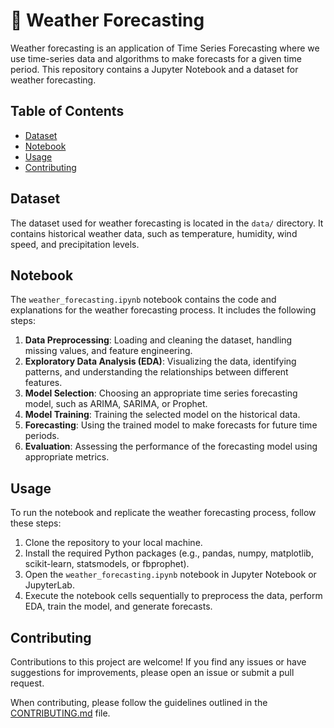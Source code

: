 # 💫 Weather Forecasting 

Weather forecasting is an application of Time Series Forecasting where we use time-series data and algorithms to make forecasts for a given time period. This repository contains a Jupyter Notebook and a dataset for weather forecasting.

## Table of Contents

- [Dataset](#dataset)
- [Notebook](#notebook) 
- [Usage](#usage)
- [Contributing](#contributing)

## Dataset

The dataset used for weather forecasting is located in the `data/` directory. It contains historical weather data, such as temperature, humidity, wind speed, and precipitation levels.

## Notebook

The `weather_forecasting.ipynb` notebook contains the code and explanations for the weather forecasting process. It includes the following steps:

1. **Data Preprocessing**: Loading and cleaning the dataset, handling missing values, and feature engineering.
2. **Exploratory Data Analysis (EDA)**: Visualizing the data, identifying patterns, and understanding the relationships between different features.
3. **Model Selection**: Choosing an appropriate time series forecasting model, such as ARIMA, SARIMA, or Prophet.
4. **Model Training**: Training the selected model on the historical data.
5. **Forecasting**: Using the trained model to make forecasts for future time periods.
6. **Evaluation**: Assessing the performance of the forecasting model using appropriate metrics.

## Usage

To run the notebook and replicate the weather forecasting process, follow these steps:

1. Clone the repository to your local machine.
2. Install the required Python packages (e.g., pandas, numpy, matplotlib, scikit-learn, statsmodels, or fbprophet).
3. Open the `weather_forecasting.ipynb` notebook in Jupyter Notebook or JupyterLab.
4. Execute the notebook cells sequentially to preprocess the data, perform EDA, train the model, and generate forecasts.

## Contributing

Contributions to this project are welcome! If you find any issues or have suggestions for improvements, please open an issue or submit a pull request.

When contributing, please follow the guidelines outlined in the [CONTRIBUTING.md](CONTRIBUTING.md) file.
